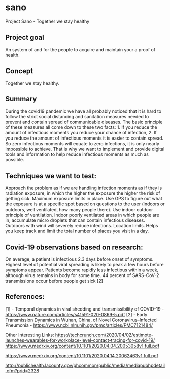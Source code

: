 # sano
Project Sano - Together we stay healthy

## Project goal
An system of and for the people to acquire and maintain your a proof of health. 

## Concept
Together we stay healthy. 

## Summary
During the covid19 pandemic we have all probably noticed that it is hard to follow the strict social distancing and sanitation measures needed to prevent and contain spread of communicable diseases. The basic principle of these measures all come down to these two facts: 1. If you reduce the amount of infectious moments you reduce your chance of infection, 2. If you reduce the amount of infectious moments it is easier to contain spread. So 
zero infectious moments will equate to zero infections, it is only nearly impossible to achieve. That is why we want to implement and provide digital tools and information to help reduce infectious moments as much as possible. 

## Techniques we want to test:
Approach the problem as if we are handling infection moments as if they is radiation exposure, in which the higher the exposure the higher the risk of getting sick. Maximum exposure limits in place. Use GPS to figure out what the exposure is at a specific spot based on questions to the user (indoors or outdoors, well ventilated, how many people there). 
Use indoor outdoor principle of ventilation. Indoor poorly ventilated areas in which people are in, accumulate micro droplets that can contain infectious diseases. Outdoors with wind will severely reduce infections. 
Location limits. Helps you keep track and limit the total number of places you visit in a day. 

## Covid-19 observations based on research:
On average, a patient is infectious 2.3 days	before onset of symptoms.
Highest level of potential viral spreading is likely to peak a few hours before symptoms appear.
Patients become rapidly less infectious within a week, although virus remains in body for some time.
44 percent of SARS-CoV-2 transmissions occur before people get sick [2]

## References:
[1] - Temporal dynamics in viral shedding and transmissibility of COVID-19 - https://www.nature.com/articles/s41591-020-0869-5.pdf
[2] - Early Transmission Dynamics in Wuhan, China, of Novel Coronavirus–Infected Pneumonia - https://www.ncbi.nlm.nih.gov/pmc/articles/PMC7121484/

Other Interesting Links:
https://techcrunch.com/2020/04/02/estimote-launches-wearables-for-workplace-level-contact-tracing-for-covid-19/
https://www.medrxiv.org/content/10.1101/2020.04.04.20053058v1.full.pdf

https://www.medrxiv.org/content/10.1101/2020.04.14.20062463v1.full.pdf

http://publichealth.lacounty.gov/phcommon/public/media/mediapubhpdetail.cfm?prid=2328
